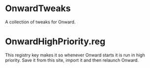 # OnwardTweaks
A collection of tweaks for Onward.  
# OnwardHighPriority.reg 
This registry key makes it so whenever Onward starts it is run in high priority. Save it from this site, import it and then relaunch Onward.
